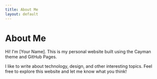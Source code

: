 ```yaml
---
title: About Me
layout: default
---
```


# About Me

Hi! I'm [Your Name]. This is my personal website built using the Cayman theme and GitHub Pages.

I like to write about technology, design, and other interesting topics. Feel free to explore this website and let me know what you think!
